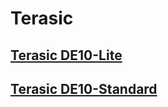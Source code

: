 # Terasic

## [Terasic DE10-Lite](de10-lite/README.md)

## [Terasic DE10-Standard](de10-standard/README.md)